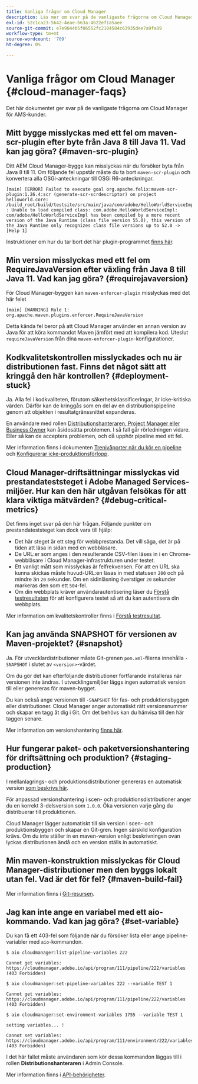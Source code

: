 ```yaml
---
title: Vanliga frågor om Cloud Manager
description: Läs mer om svar på de vanligaste frågorna om Cloud Manager för AMS-kunder.
exl-id: 52c1ca23-5b42-4eae-b63a-4b22ef1a5aee
source-git-commit: e7e9844b5f06552fc2104584c63935dee7a9fa89
workflow-type: tm+mt
source-wordcount: '709'
ht-degree: 0%

---
```



# Vanliga frågor om Cloud Manager {#cloud-manager-faqs}

Det här dokumentet ger svar på de vanligaste frågorna om Cloud Manager för AMS-kunder.

<!-- 
## Is it possible to use Java 11 with Cloud Manager builds? {#java-11}

Yes. You need to add the `maven-toolchains-plugin` with the correct settings for Java 11.

* This process is documented [here](/help/getting-started/using-the-wizard.md).
* For an example, see the [WKND sample project code](https://github.com/adobe/aem-guides-wknd/commit/6cb5238cb6b932735dcf91b21b0d835ae3a7fe75). -->

## Mitt bygge misslyckas med ett fel om maven-scr-plugin efter byte från Java 8 till Java 11. Vad kan jag göra? {#maven-src-plugin}

Ditt AEM Cloud Manager-bygge kan misslyckas när du försöker byta från Java 8 till 11. Om följande fel uppstår måste du ta bort `maven-scr-plugin` och konvertera alla OSGi-anteckningar till OSGi R6-anteckningar.

```text
[main] [ERROR] Failed to execute goal org.apache.felix:maven-scr-plugin:1.26.4:scr (generate-scr-scrdescriptor) on project helloworld.core: /build_root/build/testsite/src/main/java/com/adobe/HelloWorldServiceImpl.java : Unable to load compiled class: com.adobe.HelloWorldServiceImpl: com/adobe/HelloWorldServiceImpl has been compiled by a more recent version of the Java Runtime (class file version 55.0), this version of the Java Runtime only recognizes class file versions up to 52.0 -> [Help 1]
```

Instruktioner om hur du tar bort det här plugin-programmet [finns här](https://cqdump.joerghoh.de/2019/01/03/from-scr-annotations-to-osgi-annotations/).

## Min version misslyckas med ett fel om RequireJavaVersion efter växling från Java 8 till Java 11. Vad kan jag göra? {#requirejavaversion}

För Cloud Manager-byggen kan `maven-enforcer-plugin` misslyckas med det här felet

```text
[main] [WARNING] Rule 1: org.apache.maven.plugins.enforcer.RequireJavaVersion
```

Detta kända fel beror på att Cloud Manager använder en annan version av Java för att köra kommandot Maven jämfört med att kompilera kod. Uteslut `requireJavaVersion` från dina `maven-enforcer-plugin`-konfigurationer.

## Kodkvalitetskontrollen misslyckades och nu är distributionen fast. Finns det något sätt att kringgå den här kontrollen? {#deployment-stuck}

Ja. Alla fel i kodkvaliteten, förutom säkerhetsklassificeringar, är icke-kritiska värden. Därför kan de kringgås som en del av en distributionspipeline genom att objekten i resultatgränssnittet expanderas.

En användare med rollen [Distributionshanteraren, Project Manager eller Business Owner](/help/requirements/users-and-roles.md#role-definitions) kan åsidosätta problemen. I så fall går rörledningen vidare. Eller så kan de acceptera problemen, och då upphör pipeline med ett fel.

Mer information finns i dokumenten [Trenivåporter när du kör en pipeline](/help/using/code-quality-testing.md#three-tier-gates-while-running-a-pipeline) och [Konfigurerar icke-produktionsförlopp](/help/using/non-production-pipelines.md#understanding-the-flow).

## Cloud Manager-driftsättningar misslyckas vid prestandateststeget i Adobe Managed Services-miljöer. Hur kan den här utgåvan felsökas för att klara viktiga mätvärden? {#debug-critical-metrics}

Det finns inget svar på den här frågan. Följande punkter om prestandateststeget kan dock vara till hjälp:

* Det här steget är ett steg för webbprestanda. Det vill säga, det är på tiden att läsa in sidan med en webbläsare.
* De URL:er som anges i den resulterande CSV-filen läses in i en Chrome-webbläsare i Cloud Manager-infrastrukturen under testet.
* Ett vanligt mått som misslyckas är felfrekvensen. För att en URL ska kunna skickas måste huvud-URL:en läsas in med statusen `200` och på mindre än `20` sekunder. Om en sidinläsning överstiger `20` sekunder markeras den som ett `504`-fel.
* Om din webbplats kräver användarautentisering läser du [Förstå testresultaten](/help/using/code-quality-testing.md#authenticated-performance-testing) för att konfigurera testet så att du kan autentisera din webbplats.

Mer information om kvalitetskontroller finns i [Förstå testresultat](/help/using/code-quality-testing.md).

## Kan jag använda SNAPSHOT för versionen av Maven-projektet? {#snapshot}

Ja. För utvecklardistributioner måste Git-grenen `pom.xml`-filerna innehålla `-SNAPSHOT` i slutet av `<version>`-värdet.

Om du gör det kan efterföljande distributioner fortfarande installeras när versionen inte ändras. I utvecklingsmiljöer läggs ingen automatisk version till eller genereras för maven-bygget.

Du kan också ange versionen till `-SNAPSHOT` för fas- och produktionsbyggen eller distributioner. Cloud Manager anger automatiskt rätt versionsnummer och skapar en tagg åt dig i Git. Om det behövs kan du hänvisa till den här taggen senare.

Mer information om versionshantering [finns här](https://experienceleague.adobe.com/en/docs/experience-manager-cloud-service/content/implementing/using-cloud-manager/managing-code/project-version-handling).

## Hur fungerar paket- och paketversionshantering för driftsättning och produktion? {#staging-production}

I mellanlagrings- och produktionsdistributioner genereras en automatisk version [som beskrivs här](/help/managing-code/maven-project-version.md).

För anpassad versionshantering i scen- och produktionsdistributioner anger du en korrekt 3-delsversion som `1.0.0`. Öka versionen varje gång du distribuerar till produktionen.

Cloud Manager lägger automatiskt till sin version i scen- och produktionsbyggen och skapar en Git-gren. Ingen särskild konfiguration krävs. Om du inte ställer in en maven-version enligt beskrivningen ovan lyckas distributionen ändå och en version ställs in automatiskt.

## Min maven-konstruktion misslyckas för Cloud Manager-distributioner men den byggs lokalt utan fel. Vad är det för fel? {#maven-build-fail}

Mer information finns i [Git-resursen](https://github.com/cqsupport/cloud-manager/blob/main/cm-build-step-fails.md).

## Jag kan inte ange en variabel med ett aio-kommando. Vad kan jag göra? {#set-variable}

Du kan få ett 403-fel som följande när du försöker lista eller ange pipeline-variabler med `aio`-kommandon.

```shell
$ aio cloudmanager:list-pipeline-variables 222

Cannot get variables: https://cloudmanager.adobe.io/api/program/111/pipeline/222/variables (403 Forbidden)

$ aio cloudmanager:set-pipeline-variables 222 --variable TEST 1

Cannot get variables: https://cloudmanager.adobe.io/api/program/111/pipeline/222/variables (403 Forbidden)

$ aio cloudmanager:set-environment-variables 1755 --variable TEST 1

setting variables... !

Cannot set variables: https://cloudmanager.adobe.io/api/program/111/environment/222/variables (403 Forbidden)
```

I det här fallet måste användaren som kör dessa kommandon läggas till i rollen **Distributionshanteraren** i Admin Console.

Mer information finns i [API-behörigheter](https://developer.adobe.com/experience-cloud/cloud-manager/guides/getting-started/permissions/).
